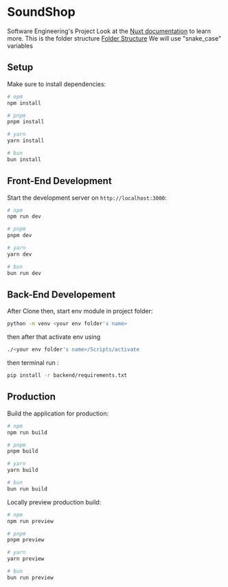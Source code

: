 # SoundShop
Software Engineering's Project
Look at the [Nuxt documentation](https://nuxt.com/docs/getting-started/introduction) to learn more.
This is the folder structure [Folder Structure](https://vueschool.io/articles/vuejs-tutorials/understanding-the-directory-structure-in-nuxt-3/)
We will use "snake_case" variables
## Setup

Make sure to install dependencies:

```bash
# npm
npm install

# pnpm
pnpm install

# yarn
yarn install

# bun
bun install
```

## Front-End Development

Start the development server on `http://localhost:3000`:

```bash
# npm
npm run dev

# pnpm
pnpm dev

# yarn
yarn dev

# bun
bun run dev
```
## Back-End Developement
After Clone then, start env module in project folder:
```bash
python -m venv <your env folder's name>
```
then after that activate env using
```bash
./<your env folder's name>/Scripts/activate
```
then terminal run :
```bash
pip install -r backend/requirements.txt
```
## Production

Build the application for production:

```bash
# npm
npm run build

# pnpm
pnpm build

# yarn
yarn build

# bun
bun run build
```

Locally preview production build:

```bash
# npm
npm run preview

# pnpm
pnpm preview

# yarn
yarn preview

# bun
bun run preview
```

